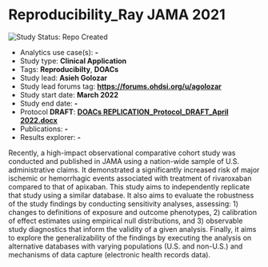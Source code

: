 Reproducibility_Ray JAMA 2021
=============

<img src="https://img.shields.io/badge/Study%20Status-Repo%20Created-lightgray.svg" alt="Study Status: Repo Created">

- Analytics use case(s): **-**
- Study type: **Clinical Application**
- Tags: **Reproducibilty**, **DOACs**
- Study lead: **Asieh Golozar**
- Study lead forums tag: **https://forums.ohdsi.org/u/agolozar**
- Study start date: **March 2022**
- Study end date: **-**
- Protocol **DRAFT**: **[DOACs REPLICATION_Protocol_DRAFT_April 2022.docx](https://github.com/ohdsi-studies/ReproducibilityRayJAMA2021/files/8750120/DOACs.REPLICATION_Protocol_DRAFT_April.2022.docx)**
- Publications: **-**
- Results explorer: **-**



Recently, a high-impact observational comparative cohort study was conducted and published in JAMA using a nation-wide sample of U.S. administrative claims. It demonstrated a significantly increased risk of major ischemic or hemorrhagic events associated with treatment of rivaroxaban compared to that of apixaban. This study aims to independently replicate that study using a similar database. It also aims to evaluate the robustness of the study findings by conducting sensitivity analyses, assessing: 1) changes to definitions of exposure and outcome phenotypes, 2) calibration of effect estimates using empirical null distributions, and 3) observable study diagnostics that inform the validity of a given analysis. Finally, it aims to explore the generalizability of the findings by executing the analysis on alternative databases with varying populations (U.S. and non-U.S.) and mechanisms of data capture (electronic health records data).
